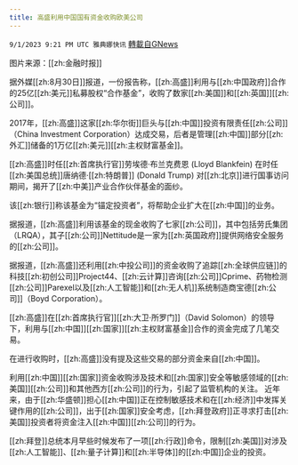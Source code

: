 ```yaml
---
title: 高盛利用中国国有资金收购欧美公司
---
```

`9/1/2023 9:21 PM UTC 雅典娜快讯` [轉載自GNews](https://gnews.org/articles/1632485)

图片来源：[[zh:金融时报]]

据外媒[[zh:8月30日]]报道，一份报告称，[[zh:高盛]]利用与[[zh:中国政府]]合作的25亿[[zh:美元]]私募股权“合作基金”，收购了数家[[zh:美国]]和[[zh:英国]][[zh:公司]]。

2017年，[[zh:高盛]]这家[[zh:华尔街]]巨头与[[zh:中国]]投资有限责任[[zh:公司]]（China Investment Corporation）达成交易，后者是管理[[zh:中国]]部分[[zh:外汇]]储备的1万亿[[zh:美元]][[zh:主权财富基金]]。

[[zh:高盛]]时任[[zh:首席执行官]]劳埃德·布兰克费恩 (Lloyd Blankfein) 在时任[[zh:美国总统]]唐纳德·[[zh:特朗普]] (Donald Trump) 对[[zh:北京]]进行国事访问期间，揭开了[[zh:中美]]产业合作伙伴基金的面纱。

该[[zh:银行]]称该基金为“锚定投资者”，将帮助企业扩大在[[zh:中国]]的业务。

据报道，[[zh:高盛]]利用该基金的现金收购了七家[[zh:公司]]，其中包括劳氏集团（LRQA），其子[[zh:公司]]Nettitude是一家为[[zh:英国政府]]提供网络安全服务的[[zh:公司]]。

据报道，[[zh:高盛]]还利用[[zh:中投公司]]的资金收购了追踪[[zh:全球供应链]]的科技[[zh:初创公司]]Project44、[[zh:云计算]]咨询[[zh:公司]]Cprime、药物检测[[zh:公司]]Parexel以及[[zh:人工智能]]和[[zh:无人机]]系统制造商宝德[[zh:公司]]（Boyd Corporation）。

[[zh:高盛]]在[[zh:首席执行官]][[zh:大卫·所罗门]]（David Solomon）的领导下，利用与[[zh:中国]][[zh:国家]][[zh:主权财富基金]]合作的资金完成了几笔交易。

在进行收购时，[[zh:高盛]]没有提及这些交易的部分资金来自[[zh:中国]]。

利用[[zh:中国]][[zh:国家]]资金收购涉及技术和[[zh:国家]]安全等敏感领域的[[zh:美国]][[zh:公司]]和其他西方[[zh:公司]]的行为，引起了监管机构的关注。
近年来，由于[[zh:华盛顿]]担心[[zh:中国]]正在控制敏感技术和在[[zh:经济]]中发挥关键作用的[[zh:公司]]，出于[[zh:国家]]安全考虑，[[zh:拜登政府]]正寻求打击[[zh:美国]]投资者将资金注入[[zh:中国]][[zh:公司]]的行为。

[[zh:拜登]]总统本月早些时候发布了一项[[zh:行政]]命令，限制[[zh:美国]]对涉及[[zh:人工智能]]、[[zh:量子计算]]和[[zh:半导体]]的[[zh:中国]]企业的投资。


